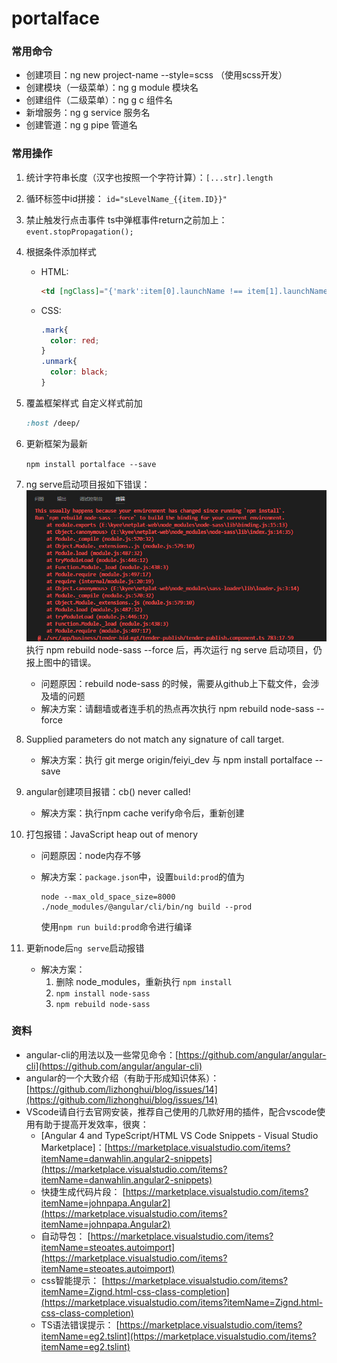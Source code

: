 # portalface

### 常用命令

* 创建项目：ng new project-name --style=scss （使用scss开发）
* 创建模块（一级菜单）：ng g module 模块名
* 创建组件（二级菜单）：ng g c 组件名
* 新增服务：ng g service 服务名
* 创建管道：ng g pipe 管道名

### 常用操作

1. 统计字符串长度（汉字也按照一个字符计算）：`[...str].length`
2. 循环标签中id拼接：
   `id="sLevelName_{{item.ID}}"`
3. 禁止触发行点击事件
   ts中弹框事件return之前加上：
   `event.stopPropagation();`
4. 根据条件添加样式
   * HTML:
     ```html
     <td [ngClass]="{'mark':item[0].launchName !== item[1].launchName,'unmark':item[0].launchName === item[1].launchName}">{{item[0].launchName}}</td>
     ```
   * CSS:
     ```css
     .mark{
       color: red;
     }
     .unmark{
       color: black;
     }
     ```
5. 覆盖框架样式
     自定义样式前加 
   ```css
   :host /deep/
   ```
6. 更新框架为最新

   `npm install portalface --save`

7. ng serve启动项目报如下错误：
   ![](/Resources/images/kyee/portalface_1.jpeg)
     执行 npm rebuild node-sass --force 后，再次运行 ng serve 启动项目，仍报上图中的错误。
   * 问题原因：rebuild node-sass 的时候，需要从github上下载文件，会涉及墙的问题
   * 解决方案：请翻墙或者连手机的热点再次执行 npm rebuild node-sass --force

8. Supplied parameters do not match any signature of call target.

   * 解决方案：执行 git merge origin/feiyi\_dev 与 npm install portalface --save

9. angular创建项目报错：cb\(\) never called!

   * 解决方案：执行npm cache verify命令后，重新创建

10. 打包报错：JavaScript heap out of menory
    * 问题原因：node内存不够

    * 解决方案：`package.json`中，设置`build:prod`的值为
      ```
      node --max_old_space_size=8000 ./node_modules/@angular/cli/bin/ng build --prod
      ```

      使用`npm run build:prod`命令进行编译

11. 更新node后`ng serve`启动报错

    - 解决方案：
      1. 删除 node_modules，重新执行 `npm install`
      2. `npm install node-sass`
      3. `npm rebuild node-sass`

### 资料

* angular-cli的用法以及一些常见命令：[https://github.com/angular/angular-cli](https://github.com/angular/angular-cli)
* angular的一个大致介绍（有助于形成知识体系）：[https://github.com/lizhonghui/blog/issues/14](https://github.com/lizhonghui/blog/issues/14)
* VScode请自行去官网安装，推荐自己使用的几款好用的插件，配合vscode使用有助于提高开发效率，很爽：
  * \[Angular 4 and TypeScript/HTML VS Code Snippets - Visual Studio Marketplace\]：[https://marketplace.visualstudio.com/items?itemName=danwahlin.angular2-snippets](https://marketplace.visualstudio.com/items?itemName=danwahlin.angular2-snippets)
  * 快捷生成代码片段：
    [https://marketplace.visualstudio.com/items?itemName=johnpapa.Angular2](https://marketplace.visualstudio.com/items?itemName=johnpapa.Angular2)
  * 自动导包：
    [https://marketplace.visualstudio.com/items?itemName=steoates.autoimport](https://marketplace.visualstudio.com/items?itemName=steoates.autoimport)
  * css智能提示：
    [https://marketplace.visualstudio.com/items?itemName=Zignd.html-css-class-completion](https://marketplace.visualstudio.com/items?itemName=Zignd.html-css-class-completion)
  * TS语法错误提示：
    [https://marketplace.visualstudio.com/items?itemName=eg2.tslint](https://marketplace.visualstudio.com/items?itemName=eg2.tslint)



